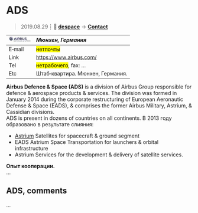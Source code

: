 # ADS
> 2019.08.29 ┊ **🚀 [despace](index.md)** → **[Contact](contact.md)**

|[![](f/contact/a/ads_logo1_thumb.jpg)](f/contact/a/ads_logo1.png)|*Мюнхен, Германия*|
|:--|:--|
|E‑mail| <mark>нетпочты</mark> |
|Link| <https://www.airbus.com/>  |
|Tel| <mark>нетрабочего</mark>, fax: … |
|Etc| Штаб‑квартира. Мюнхен, Германия.  |

**Airbus Defence & Space (ADS)** is a division of Airbus Group responsible for defence & aerospace products & services. The division was formed in January 2014 during the corporate restructuring of European Aeronautic Defense & Space (EADS), & comprises the former Airbus Military, Astrium, & Cassidian divisions.  
ADS is present in dozens of countries on all continents. В 2013 году образовано в результате слияния:

   - [Astrium](03_astrium.md) Satellites for spacecraft & ground segment
   - EADS Astrium Space Transportation for launchers & orbital infrastructure
   - Astrium Services for the development & delivery of satellite services.

**Опыт кооперации.**  
…


<p style="page-break-after:always"> </p>

## ADS, comments

…
